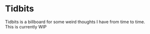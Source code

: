 # Tidbits

Tidbits is a billboard for some weird thoughts I have from time to time.   
This is currently WIP